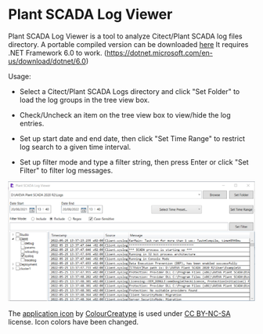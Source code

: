 # Plant SCADA Log Viewer
Plant SCADA Log Viewer is a tool to analyze Citect/Plant SCADA log files directory.
A portable compiled version can be downloaded [here](https://github.com/girasella/plantscada_logviewer/raw/main/Build/PlantSCADA_Logviewer.zip)
It requires .NET Framework 6.0 to work. (https://dotnet.microsoft.com/en-us/download/dotnet/6.0)

Usage:

- Select a Citect/Plant SCADA Logs directory and click "Set Folder" to load the log groups in the tree view box. 

- Check/Uncheck an item on the tree view box to view/hide the log entries. 

- Set up start date and end date, then click "Set Time Range" to restrict log search to a given time interval.

- Set up filter mode and type a filter string, then press Enter or click "Set Filter" to filter log messages. 

![Screenshot Sample](Source/Screenshot_Sample.png "Screenshot Sample")



The [application icon](https://freeicons.io/office-and-business-4/document-search-verified-research-business-icon-111958) by [ColourCreatype](https://freeicons.io/profile/5790) is used under [CC BY-NC-SA](https://creativecommons.org/licenses/by-nc-sa/3.0/) license. Icon colors have been changed.
